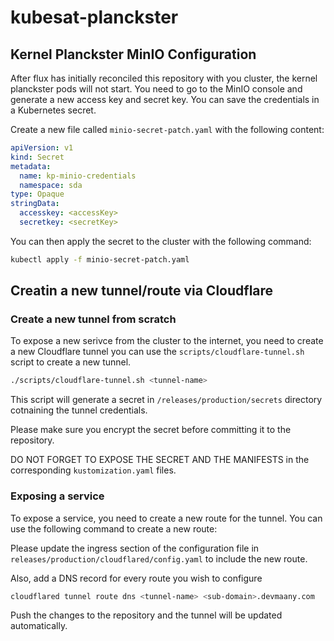 # kubesat-planckster

## Kernel Planckster MinIO Configuration
After flux has initially reconciled this repository with you cluster, the kernel planckster pods will not start. You need to go to the MinIO console and generate a new access key and secret key. You can save the credentials in a Kubernetes secret.

Create a new file called `minio-secret-patch.yaml` with the following content:

```yaml
apiVersion: v1
kind: Secret
metadata:
  name: kp-minio-credentials
  namespace: sda
type: Opaque
stringData:
  accesskey: <accessKey>
  secretkey: <secretKey>
```

You can then apply the secret to the cluster with the following command:

```bash
kubectl apply -f minio-secret-patch.yaml
```

## Creatin a new tunnel/route via Cloudflare
### Create a new tunnel from scratch
To expose a new serivce from the cluster to the internet, you need to create a new Cloudflare tunnel you can use the `scripts/cloudflare-tunnel.sh` script to create a new tunnel. 

```bash
./scripts/cloudflare-tunnel.sh <tunnel-name>
```

This script will generate a secret in `/releases/production/secrets` directory cotnaining the tunnel credentials.

Please make sure you encrypt the secret before committing it to the repository.

DO NOT FORGET TO EXPOSE THE SECRET AND THE MANIFESTS in the corresponding `kustomization.yaml` files.

### Exposing a service
To expose a service, you need to create a new route for the tunnel. You can use the following command to create a new route:

Please update the ingress section of the configuration file in `releases/production/cloudflared/config.yaml` to include the new route.

Also, add a DNS record for every route you wish to configure
```bash
cloudflared tunnel route dns <tunnel-name> <sub-domain>.devmaany.com
```

Push the changes to the repository and the tunnel will be updated automatically.

